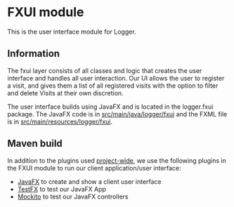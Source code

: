 # FXUI module

This is the user interface module for Logger.

## Information

The fxui layer consists of all classes and logic that creates the user interface and handles all user interaction. Our UI allows the user to register a visit, and gives them a list of all registered visits with the option to filter and delete Visits at their own discretion.

The user interface builds using JavaFX and is located in the logger.fxui package. The JavaFX code is in [src/main/java/logger/fxui](src/main/java/logger/fxui) and the FXML file is in [src/main/resources/logger/fxui](src/main/resources/logger/fxui).

## Maven build

In addition to the plugins used [project-wide](../README.md), we use the following plugins in the FXUI module to run our client application/user interface:

- [JavaFX](https://github.com/openjdk/jfx) to create and show a client user interface
- [TestFX](https://github.com/TestFX/TestFX) to test our JavaFX App
- [Mockito](https://github.com/mockito/mockito) to test our JavaFX controllers

